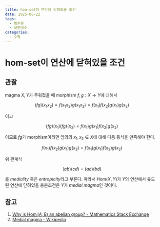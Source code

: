 ```yaml
---
title: hom-set이 연산에 닫혀있을 조건
date: 2025-06-22
tags:
  - 범주론
  - 보편대수
categories:
  - 수학
---
```

# hom-set이 연산에 닫혀있을 조건
## 관찰
magma ${ X,Y }$가 주워졌을 때 morphism ${ f,g:X \to Y }$에 대해서

$$ (fg)(x_{1}x_{2})=f(x_{1}x_{2})g(x_{1}x_{2})=f(x_{1})f(x_{2})g(x_{1})g(x_{2}) $$

이고

$$ (fg)(x_{1})(fg)(x_{2})=f(x_{1})g(x_{1})f(x_{2})g(x_{2}) $$

이므로 ${ fg }$가 morphism이려면 임의의 ${ x_{1}, x_{2} \in X}$에 대해 다음 등식을 만족해야 한다.

$$ f(x_{1})f(x_{2})g(x_{1})g(x_{2})=f(x_{1})g(x_{1})f(x_{2})g(x_{2}) $$

위 관계식

$$ (ab)(cd)=(ac)(bd) $$

를 *mediality* 혹은 *entropicity*라고 부른다. 따라서 ${ \text{Hom}(X,Y) }$가 ${ Y }$의 연산에서 유도된 연산에 닫혀있을 충분조건은 ${ Y }$가 *medial magma*인 것이다.

## 참고
1. [Why is $\operatorname{Hom}(A, B)$ an abelian group? - Mathematics Stack Exchange](https://math.stackexchange.com/questions/643588/why-is-operatornamehoma-b-an-abelian-group)
2. [Medial magma - Wikipedia](https://en.wikipedia.org/wiki/Medial_magma)